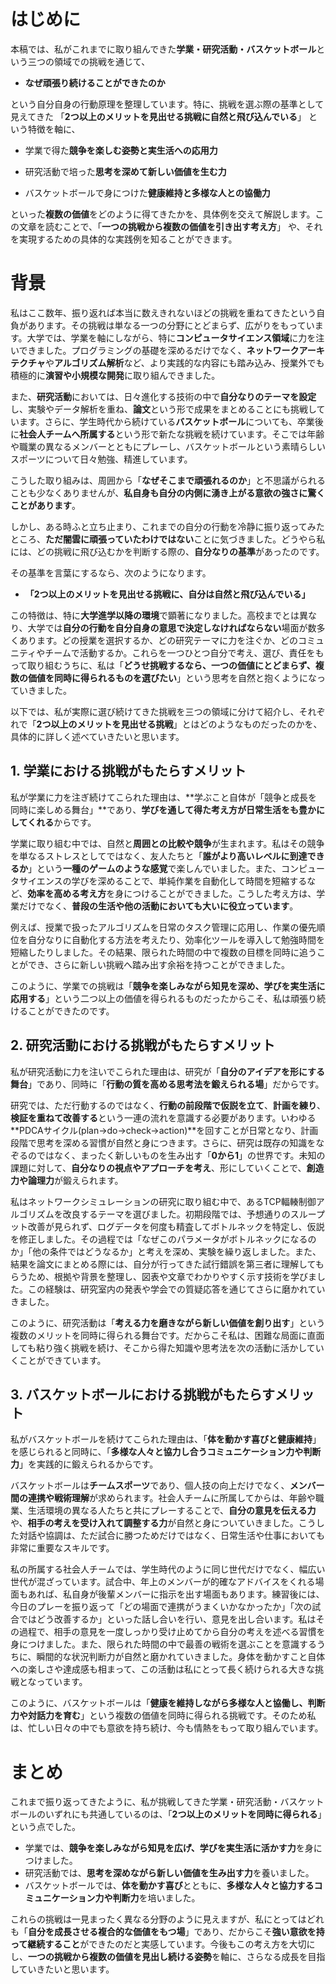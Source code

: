 # はじめに

本稿では、私がこれまでに取り組んできた**学業・研究活動・バスケットボール**という三つの領域での挑戦を通じて、

- **なぜ頑張り続けることができたのか**

という自分自身の行動原理を整理しています。特に、挑戦を選ぶ際の基準として見えてきた 「**2つ以上のメリットを見出せる挑戦に自然と飛び込んでいる**」 という特徴を軸に、

- 学業で得た**競争を楽しむ姿勢と実生活への応用力**

- 研究活動で培った**思考を深めて新しい価値を生む力**

- バスケットボールで身につけた**健康維持と多様な人との協働力**

といった**複数の価値**をどのように得てきたかを、具体例を交えて解説します。この文章を読むことで、「**一つの挑戦から複数の価値を引き出す考え方**」 や、それを実現するための具体的な実践例を知ることができます。

# 背景

私はここ数年、振り返れば本当に数えきれないほどの挑戦を重ねてきたという自負があります。その挑戦は単なる一つの分野にとどまらず、広がりをもっています。大学では、学業を軸にしながら、特に**コンピュータサイエンス領域**に力を注いできました。プログラミングの基礎を深めるだけでなく、**ネットワークアーキテクチャ**や**アルゴリズム解析**など、より実践的な内容にも踏み込み、授業外でも積極的に**演習や小規模な開発**に取り組んできました。

また、**研究活動**においては、日々進化する技術の中で**自分なりのテーマを設定**し、実験やデータ解析を重ね、**論文**という形で成果をまとめることにも挑戦しています。さらに、学生時代から続けている**バスケットボール**についても、卒業後に**社会人チームへ所属する**という形で新たな挑戦を続けています。そこでは年齢や職業の異なるメンバーとともにプレーし、バスケットボールという素晴らしいスポーツについて日々勉強、精進しています。

こうした取り組みは、周囲から「**なぜそこまで頑張れるのか**」と不思議がられることも少なくありませんが、**私自身も自分の内側に湧き上がる意欲の強さに驚くことがあります**。

しかし、ある時ふと立ち止まり、これまでの自分の行動を冷静に振り返ってみたところ、**ただ闇雲に頑張っていたわけではない**ことに気づきました。どうやら私には、どの挑戦に飛び込むかを判断する際の、**自分なりの基準**があったのです。

その基準を言葉にするなら、次のようになります。

- **「2つ以上のメリットを見出せる挑戦に、自分は自然と飛び込んでいる」**

この特徴は、特に**大学進学以降の環境**で顕著になりました。高校までとは異なり、大学では**自分の行動を自分自身の意思で決定しなければならない**場面が数多くあります。どの授業を選択するか、どの研究テーマに力を注ぐか、どのコミュニティやチームで活動するか。これらを一つひとつ自分で考え、選び、責任をもって取り組むうちに、私は「**どうせ挑戦するなら、一つの価値にとどまらず、複数の価値を同時に得られるものを選びたい**」という思考を自然と抱くようになっていきました。

以下では、私が実際に選び続けてきた挑戦を三つの領域に分けて紹介し、それぞれで「**2つ以上のメリットを見出せる挑戦**」とはどのようなものだったのかを、具体的に詳しく述べていきたいと思います。

## 1. 学業における挑戦がもたらすメリット

私が学業に力を注ぎ続けてこられた理由は、**学ぶこと自体が「競争と成長を同時に楽しめる舞台」**であり、**学びを通して得た考え方が日常生活をも豊かにしてくれる**からです。

学業に取り組む中では、自然と**周囲との比較や競争**が生まれます。私はその競争を単なるストレスとしてではなく、友人たちと「**誰がより高いレベルに到達できるか**」という**一種のゲームのような感覚**で楽しんでいました。また、コンピュータサイエンスの学びを深めることで、単純作業を自動化して時間を短縮するなど、**効率を高める考え方**を身につけることができました。こうした考え方は、学業だけでなく、**普段の生活や他の活動においても大いに役立っています**。

例えば、授業で扱ったアルゴリズムを日常のタスク管理に応用し、作業の優先順位を自分なりに自動化する方法を考えたり、効率化ツールを導入して勉強時間を短縮したりしました。その結果、限られた時間の中で複数の目標を同時に追うことができ、さらに新しい挑戦へ踏み出す余裕を持つことができました。

このように、学業での挑戦は「**競争を楽しみながら知見を深め、学びを実生活に応用する**」という二つ以上の価値を得られるものだったからこそ、私は頑張り続けることができたのです。

## 2. 研究活動における挑戦がもたらすメリット

私が研究活動に力を注いでこられた理由は、研究が「**自分のアイデアを形にする舞台**」であり、同時に「**行動の質を高める思考法を鍛えられる場**」だからです。

研究では、ただ行動するのではなく、**行動の前段階で仮説を立て**、**計画を練り**、**検証を重ねて改善する**という一連の流れを意識する必要があります。いわゆる**PDCAサイクル(plan→do→check→action)**を回すことが日常となり、計画段階で思考を深める習慣が自然と身につきます。さらに、研究は既存の知識をなぞるのではなく、まったく新しいものを生み出す「**0から1**」の世界です。未知の課題に対して、**自分なりの視点やアプローチを考え**、形にしていくことで、**創造力や論理力**が鍛えられます。

私はネットワークシミュレーションの研究に取り組む中で、あるTCP輻輳制御アルゴリズムを改良するテーマを選びました。初期段階では、予想通りのスループット改善が見られず、ログデータを何度も精査してボトルネックを特定し、仮説を修正しました。その過程では「なぜこのパラメータがボトルネックになるのか」「他の条件ではどうなるか」と考えを深め、実験を繰り返しました。また、結果を論文にまとめる際には、自分が行ってきた試行錯誤を第三者に理解してもらうため、根拠や背景を整理し、図表や文章でわかりやすく示す技術を学びました。この経験は、研究室内の発表や学会での質疑応答を通じてさらに磨かれていきました。

このように、研究活動は「**考える力を磨きながら新しい価値を創り出す**」という複数のメリットを同時に得られる舞台です。だからこそ私は、困難な局面に直面しても粘り強く挑戦を続け、そこから得た知識や思考法を次の活動に活かしていくことができています。

## 3. バスケットボールにおける挑戦がもたらすメリット

私がバスケットボールを続けてこられた理由は、「**体を動かす喜びと健康維持**」を感じられると同時に、「**多様な人々と協力し合うコミュニケーション力や判断力**」を実践的に鍛えられるからです。

バスケットボールは**チームスポーツ**であり、個人技の向上だけでなく、**メンバー間の連携や戦術理解**が求められます。社会人チームに所属してからは、年齢や職業、生活環境の異なる人たちと共にプレーすることで、**自分の意見を伝える力**や、**相手の考えを受け入れて調整する力**が自然と身についていきました。こうした対話や協調は、ただ試合に勝つためだけではなく、日常生活や仕事においても非常に重要なスキルです。

私の所属する社会人チームでは、学生時代のように同じ世代だけでなく、幅広い世代が混ざっています。試合中、年上のメンバーが的確なアドバイスをくれる場面もあれば、私自身が後輩メンバーに指示を出す場面もあります。練習後には、今日のプレーを振り返って「どの場面で連携がうまくいかなかったか」「次の試合ではどう改善するか」といった話し合いを行い、意見を出し合います。私はその過程で、相手の意見を一度しっかり受け止めてから自分の考えを述べる習慣を身につけました。また、限られた時間の中で最善の戦術を選ぶことを意識するうちに、瞬間的な状況判断力が自然と磨かれていきました。身体を動かすこと自体への楽しさや達成感も相まって、この活動は私にとって長く続けられる大きな挑戦となっています。

このように、バスケットボールは「**健康を維持しながら多様な人と協働し、判断力や対話力を育む**」という複数の価値を同時に得られる挑戦です。そのため私は、忙しい日々の中でも意欲を持ち続け、今も情熱をもって取り組んでいます。

# まとめ

これまで振り返ってきたように、私が挑戦してきた学業・研究活動・バスケットボールのいずれにも共通しているのは、「**2つ以上のメリットを同時に得られる**」という点でした。

- 学業では、**競争を楽しみながら知見を広げ、学びを実生活に活かす力**を身につけました。
- 研究活動では、**思考を深めながら新しい価値を生み出す力**を養いました。
- バスケットボールでは、**体を動かす喜び**とともに、**多様な人々と協力するコミュニケーション力や判断力**を培いました。

これらの挑戦は一見まったく異なる分野のように見えますが、私にとってはどれも「**自分を成長させる複合的な価値をもつ場**」であり、だからこそ**強い意欲を持って継続すること**ができたのだと実感しています。今後もこの考え方を大切にし、**一つの挑戦から複数の価値を見出し続ける姿勢**を軸に、さらなる成長を目指していきたいと思います。